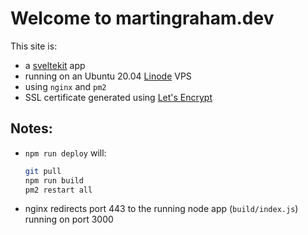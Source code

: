 # Welcome to martingraham.dev

This site is:
  - a [sveltekit](https://kit.svelte.dev/) app
  - running on an Ubuntu 20.04 [Linode](linode.com) VPS
  - using `nginx` and `pm2`
  - SSL certificate generated using [Let's Encrypt](letsencrypt.org)


## Notes:
  - `npm run deploy` will:
    ```bash
    git pull
    npm run build
    pm2 restart all
    ```
  - nginx redirects port 443 to the running node app (`build/index.js`) running on port 3000


